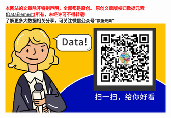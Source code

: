 <b><font color="red">本网站的文章除非特别声明，全部都是原创。
原创文章版权归数据元素</font>(</b>[DataElement](https://www.dataelement.top)<b><font color="red">)所有，未经许可不得转载!</font></b>  
**了解更多大数据相关分享，可关注微信公众号"`数据元素`"**
![数据元素微信公众号](/img/dataelement.gif)
